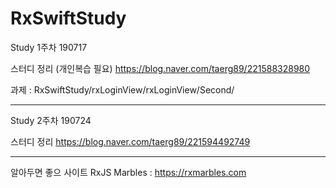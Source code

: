 # RxSwiftStudy

Study 1주차 
190717

스터디 정리 (개인복습 필요)
https://blog.naver.com/taerg89/221588328980


과제 : RxSwiftStudy/rxLoginView/rxLoginView/Second/


---

Study 2주차
190724

스터디 정리
https://blog.naver.com/taerg89/221594492749


---

알아두면 좋으 사이트
RxJS Marbles : https://rxmarbles.com
